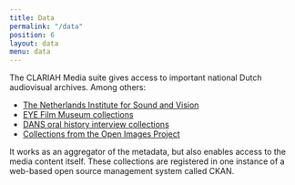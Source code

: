```yaml
---
title: Data
permalink: "/data"
position: 6
layout: data
menu: data
---
```


The CLARIAH Media suite gives access to important national Dutch audiovisual archives. Among others: 

* [The Netherlands Institute for Sound and Vision](https://mediasuitedata.clariah.nl/organization/netherlands-institute-for-sound-and-vision)
* [EYE Film Museum collections](https://mediasuitedata.clariah.nl/group/eye-film-institute-netherlands)
* [DANS oral history interview collections](https://mediasuitedata.clariah.nl/dataset/dans-oral-history)
* [Collections from the Open Images Project](https://mediasuitedata.clariah.nl/group/open-images-project)

It works as an aggregator of the metadata, but also enables access to the media content itself. These collections are registered in one instance of a web-based open source management system called CKAN.
